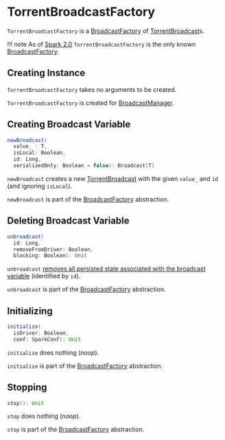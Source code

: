 # TorrentBroadcastFactory

`TorrentBroadcastFactory` is a [BroadcastFactory](BroadcastFactory.md) of [TorrentBroadcast](TorrentBroadcast.md)s.

!!! note
    As of [Spark 2.0](https://issues.apache.org/jira/browse/SPARK-12588) `TorrentBroadcastFactory` is the only known [BroadcastFactory](BroadcastFactory.md).

## Creating Instance

`TorrentBroadcastFactory` takes no arguments to be created.

`TorrentBroadcastFactory` is created for [BroadcastManager](BroadcastManager.md#broadcastFactory).

## <span id="newBroadcast"> Creating Broadcast Variable

```scala
newBroadcast(
  value_ : T,
  isLocal: Boolean,
  id: Long,
  serializedOnly: Boolean = false): Broadcast[T]
```

`newBroadcast` creates a new [TorrentBroadcast](TorrentBroadcast.md) with the given `value_` and `id` (and ignoring `isLocal`).

`newBroadcast` is part of the [BroadcastFactory](BroadcastFactory.md#newBroadcast) abstraction.

## <span id="unbroadcast"> Deleting Broadcast Variable

```scala
unbroadcast(
  id: Long,
  removeFromDriver: Boolean,
  blocking: Boolean): Unit
```

`unbroadcast` [removes all persisted state associated with the broadcast variable](TorrentBroadcast.md#unpersist) (identified by `id`).

`unbroadcast` is part of the [BroadcastFactory](BroadcastFactory.md#unbroadcast) abstraction.

## <span id="initialize"> Initializing

```scala
initialize(
  isDriver: Boolean,
  conf: SparkConf): Unit
```

`initialize` does nothing (_noop_).

`initialize` is part of the [BroadcastFactory](BroadcastFactory.md#initialize) abstraction.

## <span id="stop"> Stopping

```scala
stop(): Unit
```

`stop` does nothing (_noop_).

`stop` is part of the [BroadcastFactory](BroadcastFactory.md#stop) abstraction.
